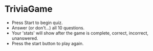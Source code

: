 # TriviaGame

- Press Start to begin quiz.
- Answer (or don't...) all 10 questions.
- Your 'stats' will show after the game is complete, correct, incorrect, unanswered.
- Press the start button to play again. 

